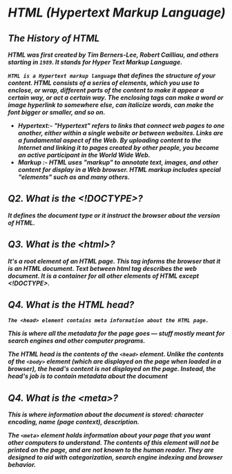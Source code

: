 ***<h1 align="center">HTML (Hypertext Markup Language)</h1>***

## ***The History of HTML***
***HTML was first created by Tim Berners-Lee, Robert Cailliau, and others starting in `1989`. It stands for Hyper Text Markup Language.***

***`HTML is a Hypertext markup language` that defines the structure of your content. HTML consists of a series of elements, which you use to enclose, or wrap, different parts of the content to make it appear a certain way, or act a certain way. The enclosing tags can make a word or image hyperlink to somewhere else, can italicize words, can make the font bigger or smaller, and so on.***
* ***Hypertext:- "Hypertext" refers to links that connect web pages to one another, either within a single website or between websites. Links are a fundamental aspect of the Web. By uploading content to the Internet and linking it to pages created by other people, you become an active participant in the World Wide Web.***
* ***Markup :- HTML uses "markup" to annotate text, images, and other content for display in a Web browser. HTML markup includes special "elements" such as  <title>, </title> and many others.***

## ***Q2. What is the <!DOCTYPE>?***
***It defines the document type or it instruct the browser about the version of HTML.***
## ***Q3. What is the &lt;html&gt;?***
***It's a root element of an HTML page. This tag informs the browser that it is an HTML document. Text between html tag describes the web document. It is a container for all other elements of HTML except <!DOCTYPE>.***

## ***Q4. What is the HTML head?***
***`The <head> element contains meta information about the HTML page.`***

***This is where all the metadata for the page goes — stuff mostly meant for search engines and other computer programs.***

***The HTML head is the contents of the `<head>` element. Unlike the contents of the `<body>` element (which are displayed on the page when loaded in a browser), the head's content is not displayed on the page. Instead, the head's job is to contain metadata about the document***

## ***Q4. What is the &lt;meta&gt;?***
***This is where information about the document is stored: character encoding, name (page context), description.***

***The `<meta>` element holds information about your page that you want other computers to understand. The contents of this element will not be printed on the page, and are not known to the human reader. They are designed to aid with categorization, search engine indexing and browser behavior.***

